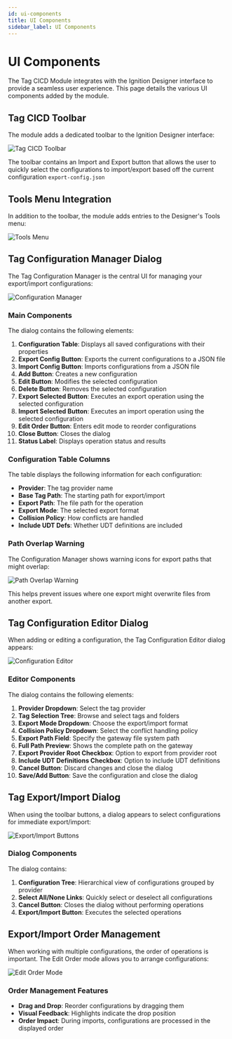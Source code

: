 ```yaml
---
id: ui-components
title: UI Components
sidebar_label: UI Components
---
```


# UI Components

The Tag CICD Module integrates with the Ignition Designer interface to provide a seamless user experience. This page details the various UI components added by the module.

## Tag CICD Toolbar

The module adds a dedicated toolbar to the Ignition Designer interface:

![Tag CICD Toolbar](/img/ui-elements/tag-cicd-toolbar.png)

The toolbar contains an Import and Export button that allows the user to quickly select the configurations to import/export based off the current configuration `export-config.json`

## Tools Menu Integration

In addition to the toolbar, the module adds entries to the Designer's Tools menu:

![Tools Menu](/img/ui-elements/tool-menu.png)

## Tag Configuration Manager Dialog

The Tag Configuration Manager is the central UI for managing your export/import configurations:

![Configuration Manager](/img/ui-elements/tag-configuration-manager.png)

### Main Components

The dialog contains the following elements:

1. **Configuration Table**: Displays all saved configurations with their properties
2. **Export Config Button**: Exports the current configurations to a JSON file
3. **Import Config Button**: Imports configurations from a JSON file
4. **Add Button**: Creates a new configuration
5. **Edit Button**: Modifies the selected configuration
6. **Delete Button**: Removes the selected configuration
7. **Export Selected Button**: Executes an export operation using the selected configuration
8. **Import Selected Button**: Executes an import operation using the selected configuration
9. **Edit Order Button**: Enters edit mode to reorder configurations
10. **Close Button**: Closes the dialog
11. **Status Label**: Displays operation status and results

### Configuration Table Columns

The table displays the following information for each configuration:

- **Provider**: The tag provider name
- **Base Tag Path**: The starting path for export/import
- **Export Path**: The file path for the operation
- **Export Mode**: The selected export format
- **Collision Policy**: How conflicts are handled
- **Include UDT Defs**: Whether UDT definitions are included

### Path Overlap Warning

The Configuration Manager shows warning icons for export paths that might overlap:

![Path Overlap Warning](/img/ui-elements/path-overlap-warning.png)

This helps prevent issues where one export might overwrite files from another export.

## Tag Configuration Editor Dialog

When adding or editing a configuration, the Tag Configuration Editor dialog appears:

![Configuration Editor](/img/ui-elements/tag-configuration-editor.png)

### Editor Components

The dialog contains the following elements:

1. **Provider Dropdown**: Select the tag provider
2. **Tag Selection Tree**: Browse and select tags and folders
3. **Export Mode Dropdown**: Choose the export/import format
4. **Collision Policy Dropdown**: Select the conflict handling policy
5. **Export Path Field**: Specify the gateway file system path
6. **Full Path Preview**: Shows the complete path on the gateway
7. **Export Provider Root Checkbox**: Option to export from provider root
8. **Include UDT Definitions Checkbox**: Option to include UDT definitions
9. **Cancel Button**: Discard changes and close the dialog
10. **Save/Add Button**: Save the configuration and close the dialog

## Tag Export/Import Dialog

When using the toolbar buttons, a dialog appears to select configurations for immediate export/import:

![Export/Import Buttons](/img/ui-elements/tag-configuration-export.png)

### Dialog Components

The dialog contains:

1. **Configuration Tree**: Hierarchical view of configurations grouped by provider
2. **Select All/None Links**: Quickly select or deselect all configurations
4. **Cancel Button**: Closes the dialog without performing operations
5. **Export/Import Button**: Executes the selected operations

## Export/Import Order Management

When working with multiple configurations, the order of operations is important. The Edit Order mode allows you to arrange configurations:

![Edit Order Mode](/img/ui-elements/tag-configuration-order-mode.png)

### Order Management Features

- **Drag and Drop**: Reorder configurations by dragging them
- **Visual Feedback**: Highlights indicate the drop position
- **Order Impact**: During imports, configurations are processed in the displayed order
